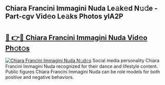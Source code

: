 ## Chiara Francini Immagini Nuda Le𝚊k𝚎d N𝚞𝚍e - Part-cgv Vid𝚎o Le𝚊ks Photos ylA2P

# <h2><a href="http://fbdfy8.evod.top/?m=Chiara+Francini+Immagini+Nuda">🔗 👉🔴 Chiara Francini Immagini Nuda Vid𝚎o Ph𝚘t𝚘s</a></h2>

[![Chiara Francini Immagini Nuda N𝚞d𝚎s](https://i.imgur.com/8V9OHl7.gif)](http://fbdfy8.evod.top/?m=Chiara+Francini+Immagini+Nuda)
Social media personality Chiara Francini Immagini Nuda recognized for their dance and lifestyle content. Public figures Chiara Francini Immagini Nuda can be role models for both positive and negative behaviors. 
